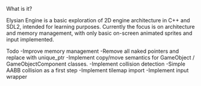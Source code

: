 What is it?

Elysian Engine is a basic exploration of 2D engine architecture in C++ and SDL2, intended for learning purposes. Currently the focus is on architecture and memory management, with only basic on-screen animated sprites and input implemented.

Todo
-Improve memory management
  -Remove all naked pointers and replace with unique_ptr
  -Implement copy/move semantics for GameObject / GameObjectComponent classes.
-Implement collision detection
  -Simple AABB collision as a first step
-Implement tilemap import
-Implement input wrapper 

